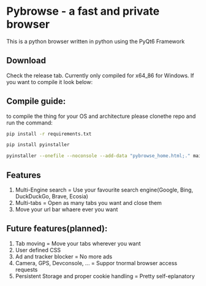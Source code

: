# Pybrowse - a fast and private browser 
This is a python browser written in python using the PyQt6 Framework

## Download
Check the release tab. Currently only compiled for x64_86 for Windows. If you want to compile it look below:

## Compile guide:
to compile the thing for your OS and architecture please clonethe repo and run the command:
```bash
pip install -r requirements.txt
```
```bash
pip install pyinstaller
```
```bash
pyinstaller --onefile --noconsole --add-data "pybrowse_home.html;." main.py
```

## Features
1. Multi-Engine search = Use your favourite search engine(Google, Bing, DuckDuckGo, Brave, Ecosia)
2. Multi-tabs = Open as many tabs you want and close them
3. Move your url bar whaere ever you want
## Future features(planned):
1. Tab moving = Move your tabs wherever you want
2. User defined CSS
3. Ad and tracker blocker = No more ads
4. Camera, GPS, Devconsole, ... = Suppor tnormal browser access requests
5. Persistent Storage and proper cookie handling = Pretty self-eplanatory



